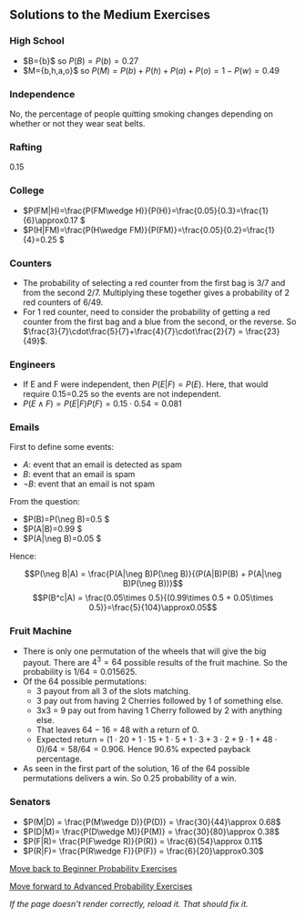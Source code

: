 ## Solutions to the Medium Exercises

### High School
- $B=\{b}$ so $P(B)=P(b)=0.27$
- $M=\{b,h,a,o}$ so $P(M) = P(b)+P(h)+P(a)+P(o)=1-P(w)=0.49$

### Independence
No, the percentage of people quitting smoking changes depending on whether or not they wear seat belts.

### Rafting
0.15

### College
- $P(FM|H)=\frac{P(FM\wedge H)}{P(H)}=\frac{0.05}{0.3}=\frac{1}{6}\approx0.17 $
- $P(H|FM)=\frac{P(H\wedge FM)}{P(FM)}=\frac{0.05}{0.2}=\frac{1}{4}=0.25 $

### Counters
- The probability of selecting a red counter from the first bag is 3/7 and from the second 2/7. Multiplying these together gives a probability of 2 red counters of 6/49.
- For 1 red counter, need to consider the probability of getting a red counter from the first bag and a blue from the second, or the reverse. So $\frac{3}{7}\cdot\frac{5}{7}+\frac{4}{7}\cdot\frac{2}{7} = \frac{23}{49}$.

### Engineers
- If E and F were independent, then $P(E|F)=P(E)$. Here, that would require 0.15=0.25  so the events are not independent.
- $P(E\wedge F)=P(E|F)P(F)=0.15\cdot 0.54=0.081$

### Emails
First to define some events:
- $A$: event that an email is detected as spam
- $B$: event that an email is spam
- $\neg B$: event that an email is not spam

From the question:
- $P(B)=P(\neg B)=0.5 $
- $P(A|B)=0.99 $
- $P(A|\neg B)=0.05 $

Hence:

$$P(\neg B|A) = \frac{P(A|\neg B)P(\neg B)}{(P(A|B)P(B) + P(A|\neg B)P(\neg B))}$$
$$P(B^c|A) = \frac{0.05\times 0.5}{(0.99\times 0.5 + 0.05\times 0.5)}=\frac{5}{104}\approx0.05$$

### Fruit Machine
- There is only one permutation of the wheels that will give the big payout. There are $4^3 = 64$ possible results of the fruit machine. So the probability is $1/64 = 0.015625$.
- Of the 64 possible permutations:
  - 3 payout from all 3 of the slots matching.
  - 3 pay out from having 2 Cherries followed by 1 of something else.
  - 3x3 = 9 pay out from having 1 Cherry followed by 2 with anything else.
  - That leaves 64 − 16 = 48 with a return of 0.
  - Expected return = $(1\cdot20+1\cdot15+1\cdot5+1\cdot3+3\cdot2+9\cdot1+48\cdot0)/64=58/64=0.906$. Hence 90.6% expected payback percentage.
- As seen in the first part of the solution, 16 of the 64 possible permutations delivers a win. So 0.25 probability of a win.

### Senators
- $P(M|D) = \frac{P(M\wedge D)}{P(D)} = \frac{30}{44}\approx 0.68$
-	$P(D|M)= \frac{P(D\wedge M)}{P(M)} = \frac{30}{80}\approx 0.38$ 
- $P(F|R)= \frac{P(F\wedge R)}{P(R)} = \frac{6}{54}\approx 0.11$ 
- $P(R|F)= \frac{P(R\wedge F)}{P(F)} = \frac{6}{20}\approx0.30$ 

[Move back to Beginner Probability Exercises](https://github.com/UMdecisionsupport/DecisionSupport2023/blob/main/Probability/Beginner.md)

[Move forward to Advanced Probability Exercises](https://github.com/UMdecisionsupport/DecisionSupport2023/blob/main/Probability/Advanced.md)

*If the page doesn't render correctly, reload it. That should fix it.*
